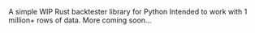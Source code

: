 A simple WIP Rust backtester library for Python
Intended to work with 1 million+ rows of data.
More coming soon...

